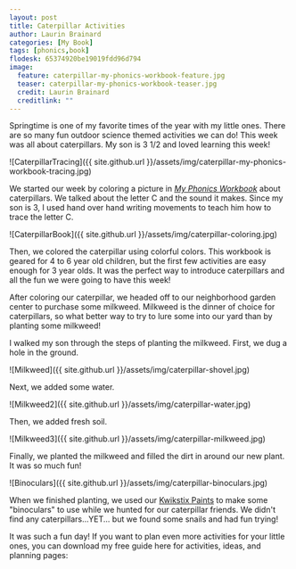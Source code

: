```yaml
---
layout: post
title: Caterpillar Activities
author: Laurin Brainard
categories: [My Book]
tags: [phonics,book]
flodesk: 65374920be19019fdd96d794
image:
  feature: caterpillar-my-phonics-workbook-feature.jpg
  teaser: caterpillar-my-phonics-workbook-teaser.jpg
  credit: Laurin Brainard
  creditlink: ""
---
```

Springtime is one of my favorite times of the year with my little ones. There are so many fun outdoor science themed activities we can do! This week was all about caterpillars. My son is 3 1/2 and loved learning this week! 

![CaterpillarTracing]({{ site.github.url }}/assets/img/caterpillar-my-phonics-workbook-tracing.jpg)

We started our week by coloring a picture in [_My Phonics Workbook_](https://amzn.to/2DTwFlP) about caterpillars. We talked about the letter C and the sound it makes. Since my son is 3, I used hand over hand writing movements to teach him how to trace the letter C. 

![CaterpillarBook]({{ site.github.url }}/assets/img/caterpillar-coloring.jpg)

Then, we colored the caterpillar using colorful colors. This workbook is geared for 4 to 6 year old children, but the first few activities are easy enough for 3 year olds. It was the perfect way to introduce caterpillars and all the fun we were going to have this week!

After coloring our caterpillar, we headed off to our neighborhood garden center to purchase some milkweed. Milkweed is the dinner of choice for caterpillars, so what better way to try to lure some into our yard than by planting some milkweed! 

I walked my son through the steps of planting the milkweed. First, we dug a hole in the ground. 

![Milkweed]({{ site.github.url }}/assets/img/caterpillar-shovel.jpg)

Next, we added some water. 

![Milkweed2]({{ site.github.url }}/assets/img/caterpillar-water.jpg)

Then, we added fresh soil. 

![Milkweed3]({{ site.github.url }}/assets/img/caterpillar-milkweed.jpg)

Finally, we planted the milkweed and filled the dirt in around our new plant. It was so much fun!

![Binoculars]({{ site.github.url }}/assets/img/caterpillar-binoculars.jpg)

When we finished planting, we used our [Kwikstix Paints](https://amzn.to/2w0FVQr) to make some "binoculars" to use while we hunted for our caterpillar friends. We didn't find any caterpillars...YET... but we found some snails and had fun trying!

It was such a fun day! If you want to plan even more activities for your little ones, you can download my free guide here for activities, ideas, and planning pages:
